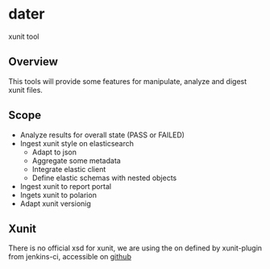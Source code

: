 # dater

xunit tool  

## Overview

This tools will provide some features for manipulate, analyze and digest xunit files.

## Scope

* Analyze results for overall state (PASS or FAILED)
* Ingest xunit style on elasticsearch
  * Adapt to json
  * Aggregate some metadata
  * Integrate elastic client
  * Define elastic schemas with nested objects
* Ingest xunit to report portal
* Ingets xunit to polarion
* Adapt xunit versionig

## Xunit

There is no official xsd for xunit, we are using the on defined by xunit-plugin from jenkins-ci, accessible on [github](https://github.com/jenkinsci/xunit-plugin/blob/master/src/main/resources/org/jenkinsci/plugins/xunit/types/model/xsd/junit-10.xsd)
